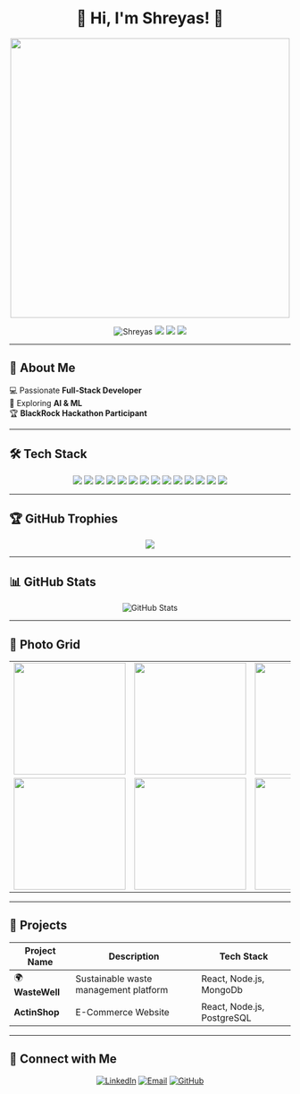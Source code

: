 <h1 align="center">👋 Hi, I'm Shreyas! 🚀</h1>

<p align="center">
  <img src="https://media.giphy.com/media/qgQUggAC3Pfv687qPC/giphy.gif" width="500px"/>
</p>


<p align="center">
  <img src="https://komarev.com/ghpvc/?username=Shreyas123&label=Profile+Views&color=0e75b6&style=flat" alt="Shreyas" />
  <img src="https://img.shields.io/badge/-FullStack-blue?style=flat-square&logo=react" />
  <img src="https://img.shields.io/badge/-JavaScript-F7DF1E?style=flat-square&logo=javascript&logoColor=black" />
  <img src="https://img.shields.io/badge/-C++-00599C?style=flat-square&logo=c%2B%2B&logoColor=white" />
</p>

---



## 🚀 **About Me**  
💻 Passionate **Full-Stack Developer**  
🌱 Exploring **AI & ML**     
🏆 **BlackRock Hackathon Participant**   

---

## 🛠️ **Tech Stack**
<p align="center">
  <img src="https://img.shields.io/badge/-ReactJS-61DAFB?style=for-the-badge&logo=react&logoColor=white" />
  <img src="https://img.shields.io/badge/-NodeJS-339933?style=for-the-badge&logo=node.js&logoColor=white" />
  <img src="https://img.shields.io/badge/-ExpressJS-000000?style=for-the-badge&logo=express&logoColor=white" />
  <img src="https://img.shields.io/badge/-PostgreSQL-316192?style=for-the-badge&logo=postgresql&logoColor=white" />
  <img src="https://img.shields.io/badge/-Sequelize-2f2f2f?style=for-the-badge&logo=sequelize&logoColor=white" />
  <img src="https://img.shields.io/badge/-JavaScript-F7DF1E?style=for-the-badge&logo=javascript&logoColor=black" />
  <img src="https://img.shields.io/badge/-HTML5-E34F26?style=for-the-badge&logo=html5&logoColor=white" />
  <img src="https://img.shields.io/badge/-CSS3-1572B6?style=for-the-badge&logo=css3&logoColor=white" />
  <img src="https://img.shields.io/badge/-MongoDB-47A248?style=for-the-badge&logo=mongodb&logoColor=white" />
  <img src="https://img.shields.io/badge/-Git-F05032?style=for-the-badge&logo=git&logoColor=white" />
  <img src="https://img.shields.io/badge/-GitHub-181717?style=for-the-badge&logo=github&logoColor=white" />
  <img src="https://img.shields.io/badge/-AWS-232F3E?style=for-the-badge&logo=amazon-aws&logoColor=white" />
  <img src="https://img.shields.io/badge/-Redux-764ABC?style=for-the-badge&logo=redux&logoColor=white" />
  <img src="https://img.shields.io/badge/-Linux-FCC624?style=for-the-badge&logo=linux&logoColor=black" />
</p>

---

## 🏆 **GitHub Trophies**
<p align="center">
  <img src="https://github-profile-trophy.vercel.app/?username=shreeraijade&theme=radical&no-frame=true&column=4" />
</p>

---

## 📊 **GitHub Stats**
<p align="center">
  <img src="https://github-readme-stats.vercel.app/api?username=shreeraijade&show_icons=true&theme=radical" alt="GitHub Stats" />
  <br>
</p>

---


## 📸 **Photo Grid**
<table>
  <tr>
    <td><img src="https://your-image-url-1.jpg" width="200"/></td>
    <td><img src="https://your-image-url-2.jpg" width="200"/></td>
    <td><img src="https://your-image-url-3.jpg" width="200"/></td>
  </tr>
  <tr>
    <td><img src="https://your-image-url-4.jpg" width="200"/></td>
    <td><img src="https://your-image-url-5.jpg" width="200"/></td>
    <td><img src="https://your-image-url-6.jpg" width="200"/></td>
  </tr>
</table>


---

## 🚀 **Projects**
| Project Name | Description | Tech Stack |
|-------------|-------------|-------------|
| 🌍 **WasteWell** | Sustainable waste management platform | React, Node.js, MongoDb |
| **ActinShop** | E-Commerce Website | React, Node.js, PostgreSQL |


---

## 🔗 **Connect with Me**
<p align="center">
  <a href="https://www.linkedin.com/in/shreyas-raijade-5306a922a/" target="_blank"><img src="https://img.shields.io/badge/-LinkedIn-blue?style=for-the-badge&logo=linkedin" alt="LinkedIn"/></a>
  <a href="mailto:shreyas.raijade@gmail.com"><img src="https://img.shields.io/badge/-Email-D14836?style=for-the-badge&logo=gmail&logoColor=white" alt="Email"/></a>
  <a href="https://github.com/shreeraijade"><img src="https://img.shields.io/badge/-GitHub-181717?style=for-the-badge&logo=github&logoColor=white" alt="GitHub"/></a>
</p>
